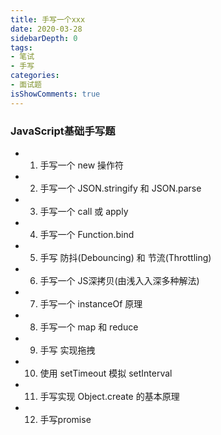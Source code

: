 ```yaml
---
title: 手写一个xxx
date: 2020-03-28
sidebarDepth: 0
tags:
- 笔试
- 手写
categories:
- 面试题
isShowComments: true
---
```


### JavaScript基础手写题

- 1. 手写一个 new 操作符
- 2. 手写一个 JSON.stringify 和 JSON.parse
- 3. 手写一个 call 或 apply
- 4. 手写一个 Function.bind
- 5. 手写 防抖(Debouncing) 和 节流(Throttling)
- 6. 手写一个 JS深拷贝(由浅⼊入深多种解法)
- 7. 手写一个 instanceOf 原理
- 8. 手写一个 map 和 reduce
- 9. 手写 实现拖拽
- 10. 使用 setTimeout 模拟 setInterval
- 11. 手写实现 Object.create 的基本原理
- 12. 手写promise

